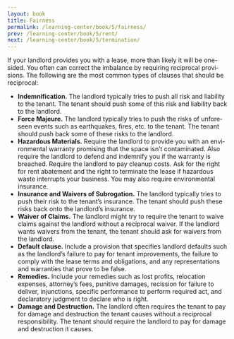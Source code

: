 ```yaml
---
layout: book
title: Fairness
permalink: /learning-center/book/5/fairness/
prev: /learning-center/book/5/rent/
next: /learning-center/book/5/termination/
---
```


If your land­lord pro­vides you with a lease, more than likely it will be one-sided. You often can cor­rect the imbal­ance by requir­ing rec­i­p­ro­cal pro­vi­sions. The fol­low­ing are the most com­mon types of clauses that should be reciprocal:

<ul><li><strong>Indem­ni­fi­ca­tion.</strong> The land­lord typ­i­cally tries to push all risk and lia­bil­ity to the ten­ant. The ten­ant should push some of this risk and lia­bil­ity back to the landlord.</li>
<li><strong>Force Majeure.</strong> The land­lord typ­i­cally tries to push the risks of unfore­seen events such as earth­quakes, fires, etc. to the ten­ant. The ten­ant should push back some of these risks to the landlord.</li>
<li><strong>Haz­ardous Mate­ri­als.</strong> Require the land­lord to pro­vide you with an envi­ron­men­tal war­ranty promis­ing that the space isn’t con­t­a­m­i­nated. Also require the land­lord to defend and indem­nify you if the war­ranty is breached. Require the land­lord to pay cleanup costs. Ask for the right for rent abate­ment and the right to ter­mi­nate the lease if haz­ardous waste inter­rupts your busi­ness. You may also require envi­ron­men­tal insurance.</li>
<li><strong>Insur­ance and Waivers of Sub­ro­ga­tion.</strong> The land­lord typ­i­cally tries to push their risk to the tenant’s insur­ance. The ten­ant should push these risks back onto the landlord’s insurance.</li>
<li><strong>Waiver of Claims.</strong> The land­lord might try to require the ten­ant to waive claims against the land­lord with­out a rec­i­p­ro­cal waiver. If the land­lord wants waivers from the ten­ant, the ten­ant should ask for waivers from the landlord.</li>
<li><strong>Default clause.</strong> Include a pro­vi­sion that spec­i­fies land­lord defaults such as the landlord’s fail­ure to pay for ten­ant improve­ments, the fail­ure to com­ply with the lease terms and oblig­a­tions, and any rep­re­sen­ta­tions and war­ranties that prove to be false.</li>
<li><strong>Reme­dies.</strong> Include your reme­dies such as lost prof­its, relo­ca­tion expenses, attorney’s fees, puni­tive dam­ages, recis­sion for fail­ure to deliver, injunc­tions, spe­cific per­for­mance to per­form required act, and declara­tory judg­ment to declare who is right.</li>
<li><strong>Dam­age and Destruc­tion.</strong> The land­lord often requires the ten­ant to pay for dam­age and destruc­tion the ten­ant causes with­out a rec­i­p­ro­cal respon­si­bil­ity. The ten­ant should require the land­lord to pay for dam­age and destruc­tion it causes.</li></ul>
